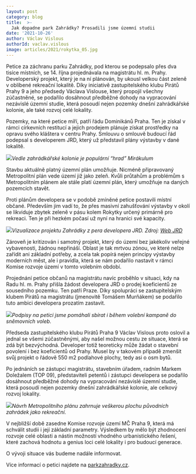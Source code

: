 ```yaml
---
layout: post
category: blog
title:  >-
  Jak dopadne park Zahrádky? Prosadili jsme územní studii
date: '2021-10-26'
author: Václav Vislous
authorId: vaclav.vislous
image: articles/2021/rokytka_05.jpg
---
```

Petice za záchranu parku Zahrádky, pod kterou se podepsalo přes dva tisíce místních, se 14. října projednávala na magistrátu hl. m. Prahy. Developerský projekt, který je na ní plánován, by ukousl velkou část zeleně v oblíbené rekreační lokalitě. Díky iniciativě zastupitelského klubu Pirátů Prahy 9 a jeho předsedy Václava Vislouse, který propojil všechny zúčastněné, se podařilo dosáhnout předběžné dohody na vypracování nezávislé územní studie, která posoudí nejen pozemky dnešní zahrádkářské kolonie, ale také rozvoj celé lokality.

Pozemky, na které petice míří, patří řádu Dominikánů Praha. Ten je získal v rámci církevních restitucí a jejich prodejem plánuje získat prostředky na opravu svého kláštera v centru Prahy. Smlouvu o smlouvě budoucí řád podepsal s developerem JRD, který už představil plány výstavby v dané lokalitě.

![](articles/2021/zahradky_13.jpg)*Vedle zahrádkářské kolonie je populární “hrad” Mirákulum*
  
Stavbu aktuálně platný územní plán umožňuje. Nicméně připravovaný Metropolitní plán vede území již jako zeleň. Kvůli průtahům a problémům s Metropolitním plánem ale stále platí územní plán, který umožňuje na daných pozemcích stavět.

Proti plánům developera se v podobě zmíněné petice postavili místní občané. Především jim vadí to, že přes masivní zahušťování výstavby v okolí se likviduje zbytek zeleně v pásu kolem Rokytky určený primárně pro rekreaci. Ten je při hezkém počasí už nyní na hranici své kapacity.

![](articles/2021/jrd-zahradky.jpg)*Vizualizace projektu Zahrádky z pera developera JRD. Zdroj: [Web JRD](https://bydlimeurokytky.cz/predstaveni-zameru/)*

Zároveň je kritizován i samotný projekt, který do území bez jakékoliv veřejné vybavenosti, žádnou nepřináší. Oblast je tak mrtvou zónou, ve které nelze zařídit ani základní potřeby, a zcela tak popírá nejen principy výstavby moderních měst, ale i pravidla, která se nám podařilo nastavit v rámci Komise rozvoje území v tomto volebním období.

Projednání petice občanů na magistrátu navíc proběhlo v situaci, kdy na Radu hl. m. Prahy přišla žádost developera JRD o prodej koeficientů ze sousedního pozemku. Ten patří Praze. Díky spolupráci se zastupitelským klubem Pirátů na magistrátu (jmenovitě Tomášem Murňákem) se podařilo tuto ambici developera prozatím zastavit.

![](articles/2021/stanek_v.jpg)*Podpisy na petici jsme pomáhali sbírat i během volební kampaně do sněmovních voleb.*

Předseda zastupitelského klubu Pirátů Praha 9 Václav Vislous proto oslovil a jednal se všemi zúčastněnými, aby našel možnou cestu ze situace, která se zdá být bezvýchodná. Developer totiž teoreticky může žádat o stavební povolení i bez koeficientů od Prahy. Musel by v takovém případě zmenšit svůj projekt o řádově 550 m2 podlahové plochy, tedy asi o osm bytů.

Po jednáních se zástupci magistrátu, stavebním úřadem, radním Markem Doležalem (TOP 09), představiteli petentů i zástupci developera se podařilo dosáhnout předběžné dohody na vypracování nezávislé územní studie, která posoudí nejen pozemky dnešní zahrádkářské kolonie, ale celkový rozvoj lokality.

![](articles/2021/rokytka_mp.png)*Návrh Metropolitního plánu zahrnuje veškerou plochu původních zahrádek jako rekreační.*

V nejbližší době zasedne Komise rozvoje území MČ Praha 9, která má schválit studii i její základní parametry. Výsledkem by mělo být zhodnocení rozvoje celé oblasti a nástin možností vhodného urbanistického řešení, které zachová hodnotu a genius loci celé lokality i pro budoucí generace.

O vývoji situace vás budeme nadále informovat.

Více informací o petici najdete na [parkzahradky.cz](http://parkzahradky.cz).
